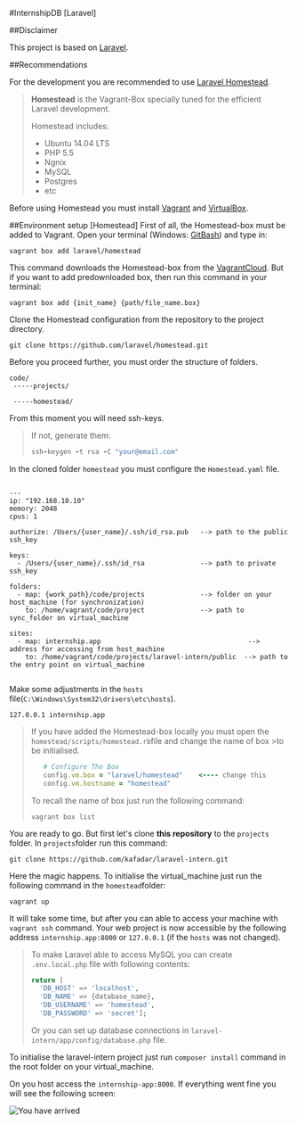 #InternshipDB [Laravel]

##Disclaimer

 This project is based on [Laravel](https://github.com/laravel/laravel). 

##Recommendations

For the development you are recommended to use [Laravel Homestead](https://github.com/laravel/homestead). 
>**Homestead** is the Vagrant-Box specially tuned for the efficient Laravel development. 
>
>Homestead includes:
>  * Ubuntu 14.04 LTS
>  * PHP 5.5
>  * Ngnix
>  * MySQL
>  * Postgres
>  * etc

Before using Homestead you must install [Vagrant](https://www.vagrantup.com/) and [VirtualBox](https://www.virtualbox.org). 

##Environment setup [Homestead]
First of all, the Homestead-box must be added to Vagrant. Open your terminal (Windows: [GitBash](http://git-scm.com/download)) and type in:
```
vagrant box add laravel/homestead
```
This command downloads the Homestead-box from the [VagrantCloud](https://vagrantcloud.com/).
But if you want to add predownloaded box, then run this command in your terminal:
```
vagrant box add {init_name} {path/file_name.box} 
```

Clone the Homestead configuration from the repository to the project directory.
```
git clone https://github.com/laravel/homestead.git
```

Before you proceed further, you must order the structure of folders.
```
code/
 -----projects/

 -----homestead/
```
From this moment you will need ssh-keys.
>If not, generate them:
>```ruby
>ssh-keygen -t rsa -C "your@email.com"
>```

In the cloned folder `homestead` you must configure the `Homestead.yaml` file.

```

---
ip: "192.168.10.10" 
memory: 2048        
cpus: 1             

authorize: /Users/{user_name}/.ssh/id_rsa.pub   --> path to the public ssh_key

keys:
  - /Users/{user_name}/.ssh/id_rsa              --> path to private ssh_key

folders:                        
  - map: {work_path}/code/projects              --> folder on your host_machine (for synchronization)        
    to: /home/vagrant/code/project              --> path to sync_folder on virtual_machine

sites:                                      
  - map: internship.app                                     --> address for accessing from host_machine
    to: /home/vagrant/code/projects/laravel-intern/public  --> path to the entry point on virtual_machine
    
```
Make some adjustments in the `hosts` file(`C:\Windows\System32\drivers\etc\hosts`).
```
127.0.0.1 internship.app
```


>If you have added the Homestead-box locally you must open the `homestead/scripts/homestead.rb`file and change the name of box >to be initialised.
>```ruby
>    # Configure The Box
>    config.vm.box = "laravel/homestead"    <---- change this 
>    config.vm.hostname = "homestead"
>```
>To recall the name of box just run the following command:
>```
>vagrant box list
>```

You are ready to go. But first let's clone **this repository** to the `projects` folder. In `projects`folder run this command:
```
git clone https://github.com/kafadar/laravel-intern.git
```

Here the magic happens. To initialise the virtual_machine just run the following command in the `homestead`folder:
```
vagrant up
```
It will take some time, but after you can able to access your machine with `vagrant ssh` command. Your web project is now accessible by the following address `internship.app:8000` or `127.0.0.1` (if the `hosts` was not changed). 
>To make Laravel able to access MySQL you can create `.env.local.php` file with following contents:
>```php
>return [
>	'DB_HOST' => 'localhost',
>	'DB_NAME' => {database_name},
>	'DB_USERNAME' => 'homestead',
>	'DB_PASSWORD' => 'secret'];
>```
>Or you can set up database connections in `laravel-intern/app/config/database.php` file.

To initialise the laravel-intern project just run `composer install` command in the root folder on your virtual_machine.

On you host access the `internship-app:8000`. If everything went fine you will see the following screen:

![You have arrived](https://pbs.twimg.com/media/BLYFfmLCAAEHcZL.png)
